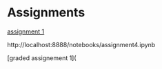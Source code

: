 # Assignments
[assignment 1](https://github.com/Luuk1998/Assignments/blob/master/assignment3%20(6).ipynb)

http://localhost:8888/notebooks/assignment4.ipynb

[graded assignement 1](
